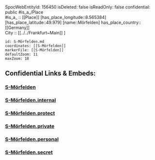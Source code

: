 ﻿---
location: [49.979,8.565384] 
type: Station 
mapzoom: [8,18] 
mapmarker: train 
tags:
- geo/station/train
---
SpocWebEntityId: 156450
isDeleted: false
isReadOnly: false
confidential: public
#is_a_/Place  
#is_a_ :: [[Place]] 
[has_place_longitude::8.565384] 
[has_place_latitude::49.979] 
[name::Mörfelden] 
has_place_country:: [[Germany]]  
City :: [[../../Frankfurt~Main]] ] 


```leaflet
id: S-Mörfelden.md
coordinates: [[S-Mörfelden]] 
markerFile: [[S-Mörfelden]] 
defaultZoom: 11 
maxZoom: 18
```


## Confidential Links & Embeds: 

### [S-Mörfelden](/_public/Earth/Continent/Europe/Europe~Central/Germany/Germany~West/Hessen/counties~Hessen/Frankfurt~Main/Stations-FFM~S/S-Mörfelden.md) 

### [S-Mörfelden.internal](/_internal/Earth/Continent/Europe/Europe~Central/Germany/Germany~West/Hessen/counties~Hessen/Frankfurt~Main/Stations-FFM~S/S-Mörfelden.internal.md) 

### [S-Mörfelden.protect](/_protect/Earth/Continent/Europe/Europe~Central/Germany/Germany~West/Hessen/counties~Hessen/Frankfurt~Main/Stations-FFM~S/S-Mörfelden.protect.md) 

### [S-Mörfelden.private](/_private/Earth/Continent/Europe/Europe~Central/Germany/Germany~West/Hessen/counties~Hessen/Frankfurt~Main/Stations-FFM~S/S-Mörfelden.private.md) 

### [S-Mörfelden.personal](/_personal/Earth/Continent/Europe/Europe~Central/Germany/Germany~West/Hessen/counties~Hessen/Frankfurt~Main/Stations-FFM~S/S-Mörfelden.personal.md) 

### [S-Mörfelden.secret](/_secret/Earth/Continent/Europe/Europe~Central/Germany/Germany~West/Hessen/counties~Hessen/Frankfurt~Main/Stations-FFM~S/S-Mörfelden.secret.md) 
